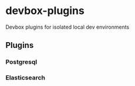 # devbox-plugins
Devbox plugins for isolated local dev environments


## Plugins

### Postgresql

### Elasticsearch
